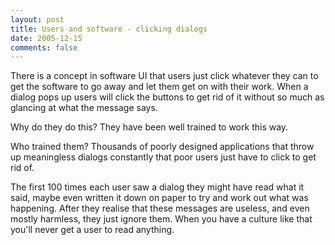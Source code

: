 ```yaml
---
layout: post
title: Users and software - clicking dialogs
date: 2005-12-15
comments: false
---
```


There is a concept in software UI that users just click whatever they can to get the software to go away and let them get on with their work. When a dialog pops up users will click the buttons to get rid of it without so much as glancing at what the message says.

Why do they do this? They have been well trained to work this way.

Who trained them? Thousands of poorly designed applications that throw up meaningless dialogs constantly that poor users just have to click to get rid of.

The first 100 times each user saw a dialog they might have read what it said, maybe even written it down on paper to try and work out what was happening. After they realise that these messages are useless, and even mostly harmless, they just ignore them. When you have a culture like that you'll never get a user to read anything.
